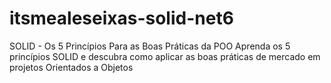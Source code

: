 # itsmealeseixas-solid-net6
SOLID - Os 5 Princípios Para as Boas Práticas da POO Aprenda os 5 princípios SOLID e descubra como aplicar as boas práticas de mercado em projetos Orientados a Objetos
